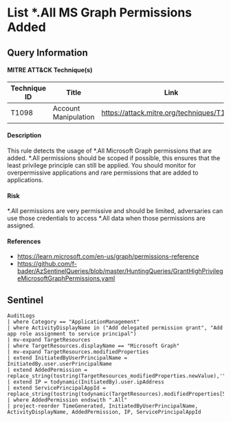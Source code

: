 # List *.All MS Graph Permissions Added

## Query Information

#### MITRE ATT&CK Technique(s)

| Technique ID | Title    | Link    |
| ---  | --- | --- |
| T1098 | Account Manipulation | https://attack.mitre.org/techniques/T1098/ |

#### Description
This rule detects the usage of *.All Microsoft Graph permissions that are added. *.All permissions should be scoped if possible, this ensures that the least privilege principle can still be applied. You should monitor for overpermissive applications and rare permissions that are added to applications.

#### Risk
*.All permissions are very permissive and should be limited, adversaries can use those credentials to access *.All data when those permissions are assigned.

#### References
- https://learn.microsoft.com/en-us/graph/permissions-reference
- https://github.com/f-bader/AzSentinelQueries/blob/master/HuntingQueries/GrantHighPrivilegeMicrosoftGraphPermissions.yaml

## Sentinel
```KQL
AuditLogs
| where Category == "ApplicationManagement"
| where ActivityDisplayName in ("Add delegated permission grant", "Add app role assignment to service principal")
| mv-expand TargetResources
| where TargetResources.displayName == "Microsoft Graph"
| mv-expand TargetResources.modifiedProperties
| extend InitiatedByUserPrincipalName = InitiatedBy.user.userPrincipalName
| extend AddedPermission = replace_string(tostring(TargetResources_modifiedProperties.newValue),'"','')
| extend IP = todynamic(InitiatedBy).user.ipAddress
| extend ServicePrincipalAppId = replace_string(tostring(todynamic(TargetResources).modifiedProperties[5].newValue),'"','')
| where AddedPermission endswith ".All"
| project-reorder TimeGenerated, InitiatedByUserPrincipalName, ActivityDisplayName, AddedPermission, IP, ServicePrincipalAppId
```
